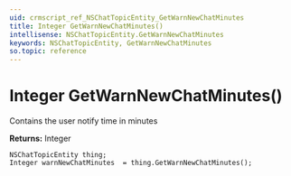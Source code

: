 ```yaml
---
uid: crmscript_ref_NSChatTopicEntity_GetWarnNewChatMinutes
title: Integer GetWarnNewChatMinutes()
intellisense: NSChatTopicEntity.GetWarnNewChatMinutes
keywords: NSChatTopicEntity, GetWarnNewChatMinutes
so.topic: reference
---
```


# Integer GetWarnNewChatMinutes()

Contains the user notify time in minutes

**Returns:** Integer

```crmscript
NSChatTopicEntity thing;
Integer warnNewChatMinutes  = thing.GetWarnNewChatMinutes();
```

